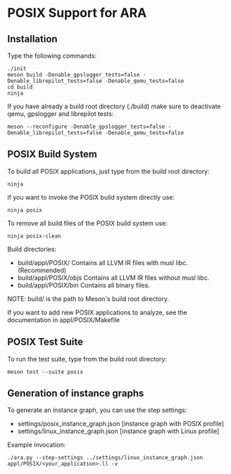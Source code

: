 <!--
SPDX-FileCopyrightText: 2021 Jan Neugebauer

SPDX-License-Identifier: GPL-3.0-or-later
-->

POSIX Support for ARA
=====================

Installation
------------

Type the following commands:
```
./init
meson build -Denable_gpslogger_tests=false -Denable_librepilot_tests=false -Denable_qemu_tests=false
cd build
ninja
```

If you have already a build root directory (./build) make sure to deactivate qemu, gpslogger and librepilot tests:
```
meson --reconfigure -Denable_gpslogger_tests=false -Denable_librepilot_tests=false -Denable_qemu_tests=false
```


POSIX Build System
------------------

To build all POSIX applications, just type from the build root directory:
```
ninja
```

if you want to invoke the POSIX build system directly use:
```
ninja posix
```

To remove all build files of the POSIX build system use:
```
ninja posix-clean
```

Build directories:
- build/appl/POSIX/
    Contains all LLVM IR files with musl libc. (Recommended)
- build/appl/POSIX/objs
    Contains all LLVM IR files without musl libc.
- build/appl/POSIX/bin
    Contains all binary files.

NOTE: build/ is the path to Meson's build root directory.

If you want to add new POSIX applications to analyze, see the documentation in appl/POSIX/Makefile


POSIX Test Suite
----------------

To run the test suite, type from the build root directory:
```
meson test --suite posix
```


Generation of instance graphs
-----------------------------

To generate an instance graph, you can use the step settings:
- settings/posix_instance_graph.json [instance graph with POSIX profile]
- settings/linux_instance_graph.json [instance graph with Linux profile]

Example invocation:
```
./ara.py --step-settings ../settings/linux_instance_graph.json appl/POSIX/<your_application>.ll -v
```
